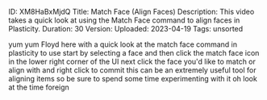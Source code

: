 ID: XM8HaBxMjdQ
Title: Match Face (Align Faces)
Description: This video takes a quick look at using the Match Face command to align faces in Plasticity.
Duration: 30
Version: 
Uploaded: 2023-04-19
Tags: unsorted

yum yum Floyd here with a quick look at
the match face command in plasticity to
use start by selecting a face and then
click the match face icon in the lower
right corner of the UI next click the
face you'd like to match or align with
and right click to commit this can be an
extremely useful tool for aligning items
so be sure to spend some time
experimenting with it oh look at the
time
foreign
